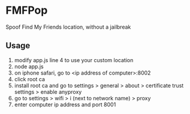 # FMFPop

Spoof Find My Friends location, without a jailbreak

## Usage

1. modify app.js line 4 to use your custom location
2. node app.js
3. on iphone safari, go to \<ip address of computer\>:8002
4. click root ca
5. install root ca and go to settings \> general \> about \> certificate trust settings \> enable anyproxy
6. go to settings \> wifi \> i (next to network name) \> proxy
7. enter computer ip address and port 8001